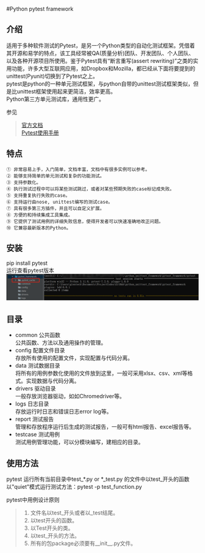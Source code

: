 #Python pytest framework

## 介绍
适用于多种软件测试的Pytest，是另一个Python类型的自动化测试框架。凭借着其开源和易学的特点，该工具经常被QA(质量分析)团队、开发团队、个人团队、以及各种开源项目所使用。鉴于Pytest具有“断言重写(assert rewriting)”之类的实用功能，许多大型互联网应用，如Dropbox和Mozilla，都已经从下面将要提到的unittest(Pyunit)切换到了Pytest之上。  
pytest是python的一种单元测试框架，与python自带的unittest测试框架类似，但是比unittest框架使用起来更简洁，效率更高。  
Python第三方单元测试库，通用性更广。  

参见
> [官方文档](https://pytest.org/en/latest/)  
> [Pytest使用手册](https://learning-pytest.readthedocs.io/zh/latest/)

## 特点
```
① 非常容易上手，入门简单，文档丰富，文档中有很多实例可以参考。
② 能够支持简单的单元测试和复杂的功能测试。
③ 支持参数化。
④ 执行测试过程中可以将某些测试跳过，或者对某些预期失败的case标记成失败。
⑤ 支持重复执行失败的case。
⑥ 支持运行由nose, unittest编写的测试case。
⑦ 具有很多第三方插件，并且可以自定义扩展。
⑧ 方便的和持续集成工具集成。
⑨ 它提供了测试用例的详细失败信息，使得开发者可以快速准确地改正问题。
⑩ 它兼容最新版本的Python。
```

## 安装
pip install pytest  
运行查看pytest版本
![pytest.png](./../images/pytest.png)

## 目录
* common 公共函数  
  公共函数、方法以及通用操作的管理。
* config 配置文件目录  
  存放所有使用的配置文件，实现配置与代码分离。
* data 测试数据目录  
  将所有的用例参数化使用的文件放到这里，一般可采用xlsx、csv、xml等格式。实现数据与代码分离。
* drivers 驱动目录  
  一般存放浏览器驱动，如如Chromedriver等。
* logs 日志目录  
  存放运行时日志和错误日志error log等。
* report 测试报告  
  管理和存放程序运行后生成的测试报告，一般可有html报告、excel报告等。
* testcase 测试用例  
  测试用例管理功能，可以分模块编写，建相应的目录。


## 使用方法
pytest 运行所有当前目录中test_*.py or *_test.py 的文件中以test_开头的函数  
以"quiet"模式运行测试方法：pytest -p test_function.py

pytest中用例设计原则
> 1. 文件名以test_开头或者以_test结尾。  
> 1. 以test开头的函数。  
> 1. 以Test开头的类。  
> 1. 以test_开头的方法。  
> 1. 所有的包package必须要有__init__.py文件。  
